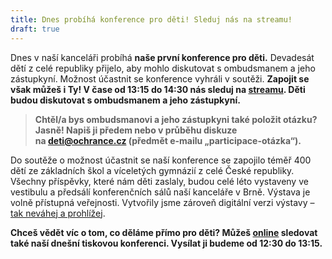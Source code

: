 ```yaml
---
title: Dnes probíhá konference pro děti! Sleduj nás na streamu!
draft: true
---
```

Dnes v naší kanceláři probíhá **naše první konference pro děti.** Devadesát dětí z celé republiky přijelo, aby mohlo diskutovat s ombudsmanem a jeho zástupkyní. Možnost účastnit se konference vyhráli v soutěži. **Zapojit se však můžeš i Ty! V čase od 13:15 do 14:30 nás sleduj na [streamu](http://ochrance.livebox.cz/aJ0QpxiinECTq6Yc2IT2GA.html). Děti budou diskutovat s ombudsmanem a jeho zástupkyní.** 

> **Chtěl/a bys ombudsmanovi a jeho zástupkyni také položit otázku? Jasně! Napiš ji předem nebo v průběhu diskuze na [deti@ochrance.cz](mailto:deti@ochrance.cz) (předmět e-mailu „participace-otázka“).**

Do soutěže o možnost účastnit se naší konference se zapojilo téměř 400 dětí ze základních škol a víceletých gymnázií z celé České republiky. Všechny příspěvky, které nám děti zaslaly, budou celé léto vystaveny ve vestibulu a předsálí konferenčních sálů naší kanceláře v Brně. Výstava je volně přístupná veřejnosti. Vytvořily jsme zároveň digitální verzi výstavy – [tak neváhej a prohlížej](https://deti.ochrance.cz/kdo/jak_ombudsmana_vidi_deti_digitalni_galerie_souteze_jak_pomaha_ombudsman_detem/).

**Chceš vědět víc o tom, co děláme přímo pro děti? Můžeš [online](http://ochrance.livebox.cz/HQmi9izfkkmBZtYRRcGvfg.html) sledovat také naší dnešní tiskovou konferenci. Vysílat ji budeme od 12:30 do 13:15.**

![]()